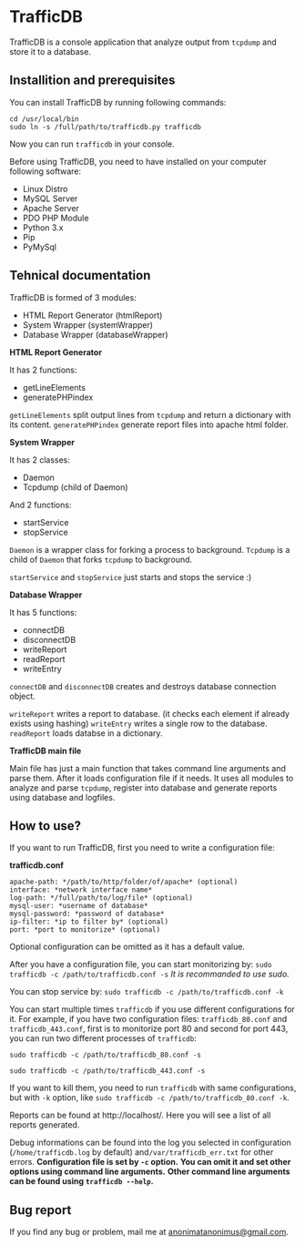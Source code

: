 # TrafficDB
TrafficDB is a console application that analyze output from `tcpdump` and
store it to a database.

## Installition and prerequisites
You can install TrafficDB by running following commands:
```
cd /usr/local/bin
sudo ln -s /full/path/to/trafficdb.py trafficdb
```
Now you can run `trafficdb` in your console.

Before using TrafficDB, you need to have installed on your computer
following software:
- Linux Distro
- MySQL Server
- Apache Server
- PDO PHP Module
- Python 3.x
- Pip
- PyMySql

## Tehnical documentation
TrafficDB is formed of 3 modules:
- HTML Report Generator (htmlReport)
- System Wrapper (systemWrapper)
- Database Wrapper (databaseWrapper)

**HTML Report Generator**

It has 2 functions:
- getLineElements
- generatePHPindex

`getLineElements` split output lines from `tcpdump` and return a dictionary
with its content.
`generatePHPindex` generate report files into apache html folder.

**System Wrapper**

It has 2 classes:
- Daemon
- Tcpdump (child of Daemon)

And 2 functions:
- startService
- stopService

`Daemon` is a wrapper class for forking a process to background.
`Tcpdump` is a child of `Daemon` that forks `tcpdump` to background.

`startService` and `stopService` just starts and stops the service :)

**Database Wrapper**

It has 5 functions:
- connectDB
- disconnectDB
- writeReport
- readReport
- writeEntry

`connectDB` and `disconnectDB` creates and destroys database connection object.

`writeReport` writes a report to database. (it checks each element if already 
exists using hashing)
`writeEntry` writes a single row to the database.
`readReport` loads databse in a dictionary.

**TrafficDB main file**

Main file has just a main function that takes command line arguments and parse
them. After it loads configuration file if it needs.
It uses all modules to analyze and parse `tcpdump`, register into database and
generate reports using database and logfiles.

## How to use?
If you want to run TrafficDB, first you need to write a configuration file:

**trafficdb.conf**
```
apache-path: */path/to/http/folder/of/apache* (optional)
interface: *network interface name*
log-path: */full/path/to/log/file* (optional)
mysql-user: *username of database*
mysql-password: *password of database*
ip-filter: *ip to filter by* (optional)
port: *port to monitorize* (optional)
```
Optional configuration can be omitted as it has a default value.

After you have a configuration file, you can start monitorizing by:
`sudo trafficdb -c /path/to/trafficdb.conf -s`
*It is recommanded to use sudo.*

You can stop service by:
`sudo trafficdb -c /path/to/trafficdb.conf -k`

You can start multiple times `trafficdb` if you use different configurations
for it. For example, if you have two configuration files: `trafficdb_80.conf`
and `trafficdb_443.conf`, first is to monitorize port 80 and second for port
443, you can run two different processes of `trafficdb`:

`sudo trafficdb -c /path/to/trafficdb_80.conf -s`

`sudo trafficdb -c /path/to/trafficdb_443.conf -s`

If you want to kill them, you need to run `trafficdb` with same configurations, 
but with `-k` option, like `sudo trafficdb -c /path/to/trafficdb_80.conf -k`.

Reports can be found at http://localhost/. Here you will see a list of all
reports generated.

Debug informations can be found into the log you selected in configuration
(`/home/trafficdb.log` by default) and`/var/trafficdb_err.txt` for other errors.
**Configuration file is set by `-c` option.**
**You can omit it and set other options using command line arguments.**
**Other command line arguments can be found using `trafficdb --help`.**

## Bug report
If you find any bug or problem, mail me at anonimatanonimus@gmail.com.
